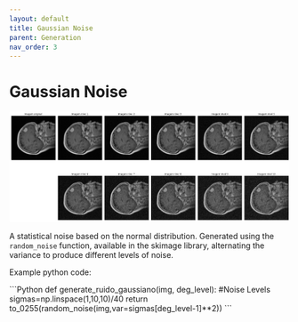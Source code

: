 ```yaml
---
layout: default
title: Gaussian Noise
parent: Generation
nav_order: 3
---
```


# Gaussian Noise
![Gaussian Noise](noise.png)

A statistical noise based on the normal distribution. Generated using the `random_noise` function, available in the skimage library, alternating the variance to produce different levels of noise.

Example python code:

<div class="code-example" markdown="1">
```Python
def generate_ruido_gaussiano(img, deg_level):
    #Noise Levels
    sigmas=np.linspace(1,10,10)/40
    return to_0255(random_noise(img,var=sigmas[deg_level-1]**2))
```
</div>
